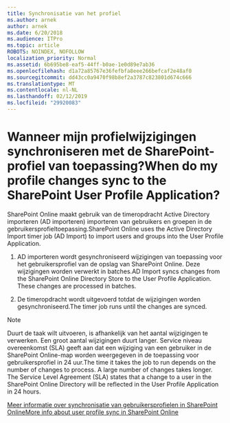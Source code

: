 ```yaml
---
title: Synchronisatie van het profiel
ms.author: arnek
author: arnek
ms.date: 6/20/2018
ms.audience: ITPro
ms.topic: article
ROBOTS: NOINDEX, NOFOLLOW
localization_priority: Normal
ms.assetid: 6b695be8-eaf5-44ff-b0ae-1e0d89e7ab36
ms.openlocfilehash: d1a72a85767e36fefbfa8eee266befcaf2e48af0
ms.sourcegitcommit: dd43cc0a9470f98b8ef2a3787c823801d674c666
ms.translationtype: MT
ms.contentlocale: nl-NL
ms.lasthandoff: 02/12/2019
ms.locfileid: "29920083"
---
```

# <a name="when-do-my-profile-changes-sync-to-the-sharepoint-user-profile-application"></a><span data-ttu-id="12caf-102">Wanneer mijn profielwijzigingen synchroniseren met de SharePoint-profiel van toepassing?</span><span class="sxs-lookup"><span data-stu-id="12caf-102">When do my profile changes sync to the SharePoint User Profile Application?</span></span>

<span data-ttu-id="12caf-103">SharePoint Online maakt gebruik van de timeropdracht Active Directory importeren (AD importeren) importeren van gebruikers en groepen in de gebruikersprofieltoepassing.</span><span class="sxs-lookup"><span data-stu-id="12caf-103">SharePoint Online uses the Active Directory Import timer job (AD Import) to import users and groups into the User Profile Application.</span></span> 
  
1. <span data-ttu-id="12caf-p101">AD importeren wordt gesynchroniseerd wijzigingen van toepassing voor het gebruikersprofiel van de opslag van SharePoint Online. Deze wijzigingen worden verwerkt in batches.</span><span class="sxs-lookup"><span data-stu-id="12caf-p101">AD Import syncs changes from the SharePoint Online Directory Store to the User Profile Application. These changes are processed in batches.</span></span>
    
2. <span data-ttu-id="12caf-106">De timeropdracht wordt uitgevoerd totdat de wijzigingen worden gesynchroniseerd.</span><span class="sxs-lookup"><span data-stu-id="12caf-106">The timer job runs until the changes are synced.</span></span>
    
> [!NOTE]
> <span data-ttu-id="12caf-p102">Duurt de taak wilt uitvoeren, is afhankelijk van het aantal wijzigingen te verwerken. Een groot aantal wijzigingen duurt langer. Service niveau overeenkomst (SLA) geeft aan dat een wijziging van een gebruiker in de SharePoint Online-map worden weergegeven in de toepassing voor gebruikersprofiel in 24 uur.</span><span class="sxs-lookup"><span data-stu-id="12caf-p102">The time it takes the job to run depends on the number of changes to process. A large number of changes takes longer. The Service Level Agreement (SLA) states that a change to a user in the SharePoint Online Directory will be reflected in the User Profile Application in 24 hours.</span></span> 
  
[<span data-ttu-id="12caf-110">Meer informatie over synchronisatie van gebruikersprofielen in SharePoint Online</span><span class="sxs-lookup"><span data-stu-id="12caf-110">More info about user profile sync in SharePoint Online</span></span>](https://go.microsoft.com/fwlink/?linkid=875671)
  

